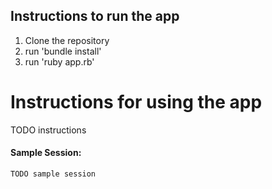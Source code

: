 ## Instructions to run the app

1. Clone the repository
2. run 'bundle install'
3. run 'ruby app.rb'

# Instructions for using the app

TODO instructions

#### Sample Session:

```
TODO sample session
```
